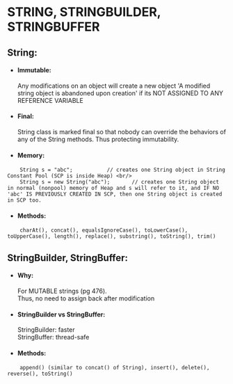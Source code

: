 # STRING, STRINGBUILDER, STRINGBUFFER

## String:
 - #### Immutable: 
 	Any modifications on an object will create a new object
 	'A modified string object is abandoned upon creation' if its NOT ASSIGNED TO ANY REFERENCE VARIABLE
 - #### Final: 
 	String class is marked final so that nobody can override the behaviors of any of the String methods. Thus protecting immutability.
 - #### Memory:
```
	String s = "abc";			// creates one String object in String Constant Pool (SCP is inside Heap) <br/>
	String s = new String("abc"); 		// creates one String object in normal (nonpool) memory of Heap and s will refer to it, and IF NO 'abc' IS PREVIOUSLY CREATED IN SCP, then one String object is created in SCP too.
```
 - #### Methods: 
```
	charAt(), concat(), equalsIgnoreCase(), toLowerCase(), toUpperCase(), length(), replace(), substring(), toString(), trim()
```

## StringBuilder, StringBuffer:
 - #### Why:
 	For MUTABLE strings (pg 476). <br/>
   	Thus, no need to assign back after modification
 - #### StringBuilder vs StringBuffer:
 	StringBuilder: faster <br/>
   	StringBuffer: thread-safe
 - #### Methods: 
```
	append() (similar to concat() of String), insert(), delete(), reverse(), toString()
```
